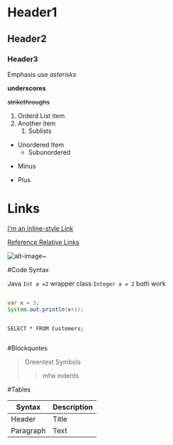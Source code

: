 # Header1
## Header2
### Header3

Emphasis use *asterisks*

__underscores__

~~strikethroughs~~

1. Orderd List item
2. Another item
   1. Sublists

* Unordered Item
    * Subunordered

- Minus
+ Plus

# Links

[I'm an inline-style Link](https://www.google.com)

[Reference Relative Links](src/example.txt)

![alt-image]()~


#Code Syntax


Java `Int a =2` wrapper class `Integer a = 2` both work

```java

var x = 3;
System.out.println(x+1);

```

```sqlite-sql

SELECT * FROM Customers;


```

#Blockquotes

>Greentext Symbols
> >mfw indents

#Tables

| Syntax      | Description |
| ----------- | ----------- |
| Header      | Title       |
| Paragraph   | Text        |


